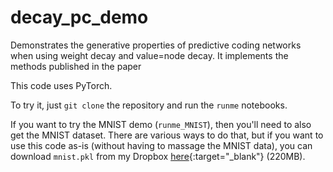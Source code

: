 # decay_pc_demo
Demonstrates the generative properties of predictive coding networks when using weight decay and value=node decay. It implements the methods published in the paper



This code uses PyTorch.

To try it, just `git clone` the repository and run the `runme` notebooks.

If you want to try the MNIST demo (`runme_MNIST`), then you'll need to also get the MNIST dataset. There are various ways to do that, but if you want to use this code as-is (without having to massage the MNIST data), you can download `mnist.pkl` from my Dropbox [here](https://www.dropbox.com/s/fi8x5p24p3z0m6z/mnist.pkl?dl=0){:target="_blank"} (220MB).

